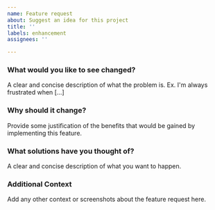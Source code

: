 ```yaml
---
name: Feature request
about: Suggest an idea for this project
title: ''
labels: enhancement
assignees: ''

---
```


### What would you like to see changed?
A clear and concise description of what the problem is. Ex. I'm always frustrated when [...]

### Why should it change?
Provide some justification of the benefits that would be gained by implementing this feature.

### What solutions have you thought of?
A clear and concise description of what you want to happen.

### Additional Context
Add any other context or screenshots about the feature request here.
